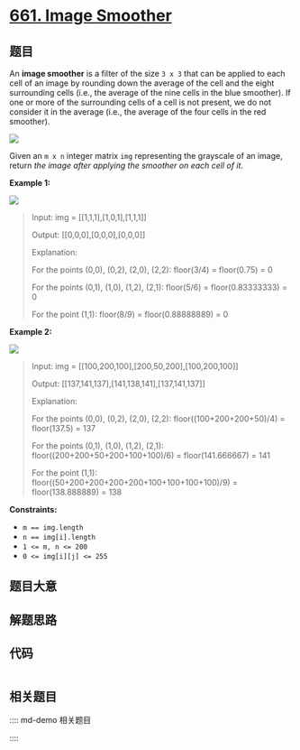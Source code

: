 # [661. Image Smoother](https://leetcode.com/problems/image-smoother/)

## 题目

An **image smoother** is a filter of the size `3 x 3` that can be applied to
each cell of an image by rounding down the average of the cell and the eight
surrounding cells (i.e., the average of the nine cells in the blue smoother).
If one or more of the surrounding cells of a cell is not present, we do not
consider it in the average (i.e., the average of the four cells in the red
smoother).

![](https://assets.leetcode.com/uploads/2021/05/03/smoother-grid.jpg)

Given an `m x n` integer matrix `img` representing the grayscale of an image,
return _the image after applying the smoother on each cell of it_.



**Example 1:**

![](https://assets.leetcode.com/uploads/2021/05/03/smooth-grid.jpg)

> Input: img = [[1,1,1],[1,0,1],[1,1,1]]
> 
> Output: [[0,0,0],[0,0,0],[0,0,0]]
> 
> Explanation:
> 
> For the points (0,0), (0,2), (2,0), (2,2): floor(3/4) = floor(0.75) = 0
> 
> For the points (0,1), (1,0), (1,2), (2,1): floor(5/6) = floor(0.83333333) = 0
> 
> For the point (1,1): floor(8/9) = floor(0.88888889) = 0

**Example 2:**

![](https://assets.leetcode.com/uploads/2021/05/03/smooth2-grid.jpg)

> Input: img = [[100,200,100],[200,50,200],[100,200,100]]
> 
> Output: [[137,141,137],[141,138,141],[137,141,137]]
> 
> Explanation:
> 
> For the points (0,0), (0,2), (2,0), (2,2): floor((100+200+200+50)/4) = floor(137.5) = 137
> 
> For the points (0,1), (1,0), (1,2), (2,1): floor((200+200+50+200+100+100)/6) = floor(141.666667) = 141
> 
> For the point (1,1): floor((50+200+200+200+200+100+100+100+100)/9) = floor(138.888889) = 138

**Constraints:**

  * `m == img.length`
  * `n == img[i].length`
  * `1 <= m, n <= 200`
  * `0 <= img[i][j] <= 255`


## 题目大意

## 解题思路

## 代码

```javascript

```

## 相关题目

:::: md-demo 相关题目

::::
